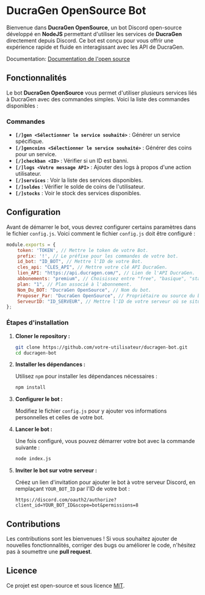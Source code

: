 # DucraGen OpenSource Bot

Bienvenue dans **DucraGen OpenSource**, un bot Discord open-source développé en **NodeJS** permettant d'utiliser les services de **DucraGen** directement depuis Discord. Ce bot est conçu pour vous offrir une expérience rapide et fluide en interagissant avec les API de DucraGen.

Documentation: [Documentation de l'open source](https://doc.ducragen.com/api-ducragen/bot-discord/opensource)

## Fonctionnalités

Le bot **DucraGen OpenSource** vous permet d'utiliser plusieurs services liés à DucraGen avec des commandes simples. Voici la liste des commandes disponibles :

### Commandes
- **`[/]gen <Sélectionner le service souhaité>`** : Générer un service spécifique.
- **`[/]gencoins <Sélectionner le service souhaité>`** : Générer des coins pour un service.
- **`[/]checkban <ID>`** : Vérifier si un ID est banni.
- **`[/]logs <Votre message API>`** : Ajouter des logs à propos d'une action utilisateur.
- **`[/]services`** : Voir la liste des services disponibles.
- **`[/]soldes`** : Vérifier le solde de coins de l'utilisateur.
- **`[/]stocks`** : Voir le stock des services disponibles.

## Configuration

Avant de démarrer le bot, vous devrez configurer certains paramètres dans le fichier `config.js`. Voici comment le fichier `config.js` doit être configuré :

```javascript
module.exports = {
	token: 'TOKEN', // Mettre le token de votre Bot.
	prefix: '!', // Le préfixe pour les commandes de votre bot.
	id_bot: "ID_BOT", // Mettre l'ID de votre Bot.
	cles_api: "CLES_API", // Mettre votre clé API DucraGen.
	lien_API: "https://api.ducragen.com/", // Lien de l'API DucraGen.
	abbonements: "premium", // Choisissez entre "free", "basique", "standard", "premium".
	plan: "1", // Plan associé à l'abonnement.
	Nom_Du_BOT: "DucraGen OpenSource", // Nom du bot.
	Proposer_Par: "DucraGen OpenSource", // Propriétaire ou source du bot.
	ServeurID: "ID_SERVEUR", // Mettre l'ID de votre serveur où se situe votre bot.
};
```

### Étapes d'installation

1. **Cloner le repository :**

   ```bash
   git clone https://github.com/votre-utilisateur/ducragen-bot.git
   cd ducragen-bot
   ```

2. **Installer les dépendances :**

   Utilisez `npm` pour installer les dépendances nécessaires :

   ```bash
   npm install
   ```

3. **Configurer le bot :**

   Modifiez le fichier `config.js` pour y ajouter vos informations personnelles et celles de votre bot.

4. **Lancer le bot :**

   Une fois configuré, vous pouvez démarrer votre bot avec la commande suivante :

   ```bash
   node index.js
   ```

5. **Inviter le bot sur votre serveur :**

   Créez un lien d'invitation pour ajouter le bot à votre serveur Discord, en remplaçant `YOUR_BOT_ID` par l'ID de votre bot :

   ```url
   https://discord.com/oauth2/authorize?client_id=YOUR_BOT_ID&scope=bot&permissions=8
   ```

## Contributions

Les contributions sont les bienvenues ! Si vous souhaitez ajouter de nouvelles fonctionnalités, corriger des bugs ou améliorer le code, n'hésitez pas à soumettre une **pull request**.

## Licence

Ce projet est open-source et sous licence [MIT](LICENSE).
